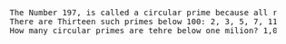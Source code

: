 <pre>
    The Number 197, is called a circular prime because all rotations of the digits: (197, 971, 719), are Themselves Prime.
    There are Thirteen such primes below 100: 2, 3, 5, 7, 11, 13, 17, 31, 37, 71, 73, 79, 97
    How many circular primes are tehre below one milion? 1,000,000
</pre>
